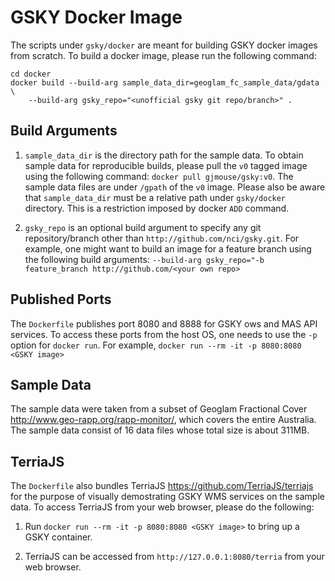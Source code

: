 GSKY Docker Image
=================

The scripts under `gsky/docker` are meant for building GSKY docker images from
scratch. To build a docker image, please run the following command:

```
cd docker
docker build --build-arg sample_data_dir=geoglam_fc_sample_data/gdata \
    --build-arg gsky_repo="<unofficial gsky git repo/branch>" .
```

Build Arguments
---------------

1. `sample_data_dir` is the directory path for the sample data. To obtain sample
   data for reproducible builds, please pull the `v0` tagged image using the
   following command: `docker pull gjmouse/gsky:v0`. The sample data files are
   under `/gpath` of the `v0` image. Please also be aware that `sample_data_dir`
   must be a relative path under `gsky/docker` directory. This is a restriction
   imposed by docker `ADD` command.

2. `gsky_repo` is an optional build argument to specify any git repository/branch
   other than `http://github.com/nci/gsky.git`. For example, one might want to
   build an image for a feature branch using the following build arguments:
    `--build-arg gsky_repo="-b feature_branch http://github.com/<your own repo>`

Published Ports
---------------

The `Dockerfile` publishes port 8080 and 8888 for GSKY ows and MAS API services.
To access these ports from the host OS, one needs to use the `-p` option for
`docker run`. For example, `docker run --rm -it -p 8080:8080 <GSKY image>`

Sample Data
-----------

The sample data were taken from a subset of Geoglam Fractional Cover
http://www.geo-rapp.org/rapp-monitor/, which covers the entire Australia. The
sample data consist of 16 data files whose total size is about 311MB.

TerriaJS
--------

The `Dockerfile` also bundles TerriaJS https://github.com/TerriaJS/terriajs
for the purpose of visually demostrating GSKY WMS services on the sample data. 
To access TerriaJS from your web browser, please do the following:

1. Run `docker run --rm -it -p 8080:8080 <GSKY image>` to bring up a GSKY container.

2. TerriaJS can be accessed from `http://127.0.0.1:8080/terria` from your web browser.

